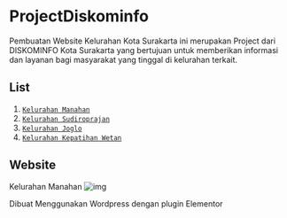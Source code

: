 # ProjectDiskominfo
Pembuatan Website Kelurahan Kota Surakarta ini merupakan Project dari DISKOMINFO Kota Surakarta yang bertujuan untuk memberikan informasi dan layanan bagi masyarakat yang tinggal di kelurahan terkait.

## List 
1. [`Kelurahan Manahan`](https://kel-manahan.surakarta.go.id)
2. [`Kelurahan Sudiroprajan`](https://kel-sudiroprajan.surakarta.go.id)
3. [`Kelurahan Joglo`](https://kel-joglo.surakarta.go.id)
4. [`Kelurahan Kepatihan Wetan`](https://kel-kepatihanwetan.surakarta.go.id)

## Website
Kelurahan Manahan
![img](https://user-images.githubusercontent.com/71810571/218044949-e67a62cf-446a-48be-95f0-84e41511121b.JPG)

Dibuat Menggunakan Wordpress dengan plugin Elementor
